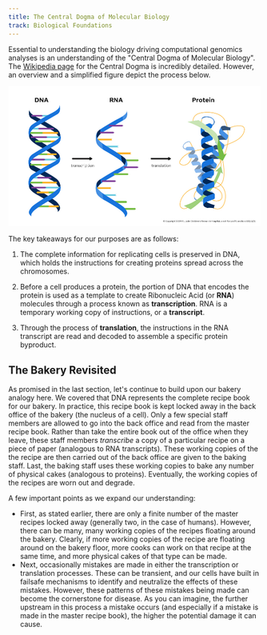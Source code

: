 ```yaml
---
title: The Central Dogma of Molecular Biology
track: Biological Foundations
---
```


Essential to understanding the biology driving computational genomics analyses is an understanding of the "Central Dogma of Molecular Biology". The [Wikipedia page](https://en.wikipedia.org/wiki/Central_dogma_of_molecular_biology) for the Central Dogma is incredibly detailed. However, an overview and a simplified figure depict the process below.

![The central dogma of molecular biology, with DNA being transcribed into RNA, and RNA being translated into a protein.](../images/1.2-Central-Dogma.jpg)

The key takeaways for our purposes are as follows:

1.  The complete information for replicating cells is preserved in DNA, which holds the instructions for creating proteins spread across the chromosomes.

2.  Before a cell produces a protein, the portion of DNA that encodes the protein is used as a template to create Ribonucleic Acid (or **RNA**) molecules through a process known as **transcription**. RNA is a temporary working copy of instructions, or a **transcript**.

3.  Through the process of **translation**, the instructions in the RNA transcript are read and decoded to assemble a specific protein byproduct.

## The Bakery Revisited

As promised in the last section, let's continue to build upon our bakery analogy here. We covered that DNA represents the complete recipe book for our bakery. In practice, this recipe book is kept locked away in the back office of the bakery (the nucleus of a cell). Only a few special staff members are allowed to go into the back office and read from the master recipe book. Rather than take the entire book out of the office when they leave, these staff members _transcribe_ a copy of a particular recipe on a piece of paper (analogous to RNA transcripts). These working copies of the the recipe are then carried out of the back office are given to the baking staff. Last, the baking staff uses these working copies to bake any number of physical cakes (analogous to proteins). Eventually, the working copies of the recipes are worn out and degrade. 

A few important points as we expand our understanding: 

- First, as stated earlier, there are only a finite number of the master recipes locked away (generally two, in the case of humans). However, there can be many, many working copies of the recipes floating around the bakery. Clearly, if more working copies of the recipe are floating around on the bakery floor, more cooks can work on that recipe at the same time, and more physical cakes of that type can be made. 
- Next, occasionally mistakes are made in either the transcription or translation processes. These can be transient, and our cells have built in failsafe mechanisms to identify and neutralize the effects of these mistakes. However, these patterns of these mistakes being made can become the cornerstone for disease. As you can imagine, the further upstream in this process a mistake occurs (and especially if a mistake is made in the master recipe book), the higher the potential damage it can cause.